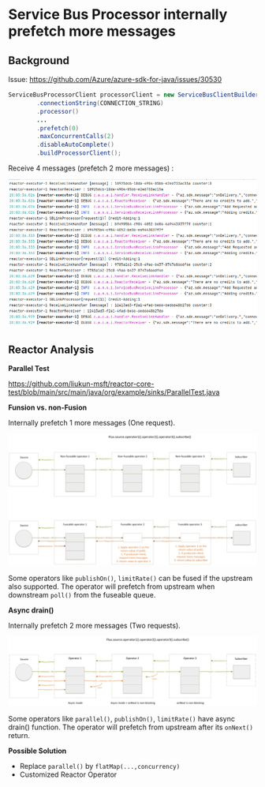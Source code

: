 # Service Bus Processor internally prefetch more messages 

## Background

Issue: https://github.com/Azure/azure-sdk-for-java/issues/30530

```Java
ServiceBusProcessorClient processorClient = new ServiceBusClientBuilder()
        .connectionString(CONNECTION_STRING)
        .processor()
        ...
        .prefetch(0)
        .maxConcurrentCalls(2)
        .disableAutoComplete()
        .buildProcessorClient();
```

Receive 4 messages (prefetch 2 more messages) :

![img](log-1.png)


## Reactor Analysis

**Parallel Test**

 https://github.com/liukun-msft/reactor-core-test/blob/main/src/main/java/org/example/sinks/ParallelTest.java


**Funsion vs. non-Fusion**

Internally prefetch 1 more messages (One request).


![img2](./reactor-fusion-1.png)


Some operators like `publishOn()`, `limitRate()` can be fused if the upstream also supported. The operator will prefetch from upstream when downstream `poll()` from the fuseable queue.

**Async drain()**



Internally prefetch 2 more messages (Two requests).

![img3](./reactor-async-mode-1.png)

Some operators like `parallel()`, `publishOn()`, `limitRate()` have async drain() function. The operator will prefetch from upstream after its `onNext()` return.



**Possible Solution**

- Replace `parallel()` by `flatMap(...,concurrency)`
- Customized Reactor Operator 

